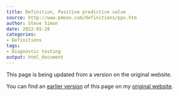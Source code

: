 ```yaml
---
title: Definition, Positive predictive value
source: http://www.pmean.com/definitions/ppv.htm
author: Steve Simon
date: 2022-05-28
categories:
- Definitions
tags:
- Diagnostic testing
output: html_document
---
```


This page is being updated from a version on the original website.

<!---More--->


You can find an [earlier version][sim1] of this page on my [original website][sim2].

[sim1]: http://www.pmean.com/definitions/ppv.htm
[sim2]: http://www.pmean.com/original_site.html
